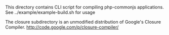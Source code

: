 This directory contains CLI script for compiling php-commonjs applications. 
See ../example/example-build.sh for usage

The closure subdirectory is an unmodified distribution of Google's Closure Compiler. 
http://code.google.com/p/closure-compiler/
 
